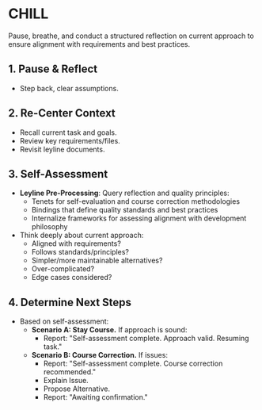 # CHILL

Pause, breathe, and conduct a structured reflection on current approach to ensure alignment with requirements and best practices.

## 1. Pause & Reflect
- Step back, clear assumptions.

## 2. Re-Center Context
- Recall current task and goals.
- Review key requirements/files.
- Revisit leyline documents.

## 3. Self-Assessment
- **Leyline Pre-Processing**: Query reflection and quality principles:
  - Tenets for self-evaluation and course correction methodologies
  - Bindings that define quality standards and best practices
  - Internalize frameworks for assessing alignment with development philosophy
- Think deeply about current approach:
    - Aligned with requirements?
    - Follows standards/principles?
    - Simpler/more maintainable alternatives?
    - Over-complicated?
    - Edge cases considered?

## 4. Determine Next Steps
- Based on self-assessment:
    - **Scenario A: Stay Course.** If approach is sound:
        - Report: "Self-assessment complete. Approach valid. Resuming task."
    - **Scenario B: Course Correction.** If issues:
        - Report: "Self-assessment complete. Course correction recommended."
        - Explain Issue.
        - Propose Alternative.
        - Report: "Awaiting confirmation."